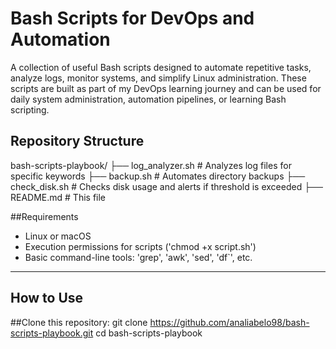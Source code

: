 # Bash Scripts for DevOps and Automation

A collection of useful Bash scripts designed to automate repetitive tasks, analyze logs, monitor systems, and simplify Linux administration.
These scripts are built as part of my DevOps learning journey and can be used for daily system administration, automation pipelines, or learning Bash scripting.


## Repository Structure
bash-scripts-playbook/
├── log_analyzer.sh # Analyzes log files for specific keywords
├── backup.sh # Automates directory backups
├── check_disk.sh # Checks disk usage and alerts if threshold is exceeded
├── README.md # This file 

##Requirements
- Linux or macOS
- Execution permissions for scripts ('chmod +x script.sh')
- Basic command-line tools: 'grep', 'awk', 'sed', 'df`', etc.

---
##  How to Use

##Clone this repository:
git clone https://github.com/analiabelo98/bash-scripts-playbook.git
cd bash-scripts-playbook
